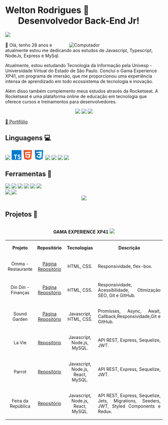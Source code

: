 
<h1>Welton Rodrigues 👋 <br>⠀⠀Desenvolvedor Back-End Jr!<span></h1>
<div>
<a href="https://www.linkedin.com/in/welton-dev/"><img src="https://camo.githubusercontent.com/e8e6adebdbef916c9c8d8ef1bbadadedd5768866165fb033f5721d89365a6ebe/68747470733a2f2f696d672e736869656c64732e696f2f62616467652f2d4c696e6b6564496e2d626c75653f6c6f676f3d4c696e6b6564696e266c6f676f436f6c6f723d7768697465267374796c653d666f722d7468652d6261646765"></a>

</div>
  <div>
   <img src="https://raw.githubusercontent.com/Gapur/Gapur/master/coding.gif" min-width="400px" max-width="300px" width="300px" align="right" alt="Computador" style="border-radius: 5px">
   
   
<p align="left">👦 Olá, tenho 28 anos e atualmente estou me dedicando aos estudos de Javascript, Typescript, NodeJs, Express e MySql.<br>
    <p>
    Atualmente, estou estudando Tecnologia da Informação pela Univesp - Universidade Virtual do Estado de São Paulo.
      Conclui o Gama Experience XP41, um programa de imersão, que me proporcionou uma experiência intensa de aprendizado em todo ecossistema de tecnologia e inovação.
    </p>
    <p>Além disso também complemento meus estudos através da Rocketseat. A Rocketseat é uma plataforma online de educação em tecnologia que oferece cursos e treinamentos para desenvolvedores. 
    <p/>
</p>
<p align="center">
 <img width="100px" src="https://univesp.br/sites/58f6506869226e9479d38201/theme/images/logo-univesp.png?1643802139">
 <img width="150px" src="https://startups.com.br/wp-content/uploads/2021/07/MARCA__CMYK__GAMA-ACADEMY__COR__HORIZONTAL-e1625610632685.png">
 <img width="150px" src="https://cdn.worldvectorlogo.com/logos/rocketseat.svg">
  </p>
<p>
  <a href="https://devwelton.vercel.app/" target="_blank">📒 Portifólio</a>
</p>
<div>
 <div>

  <h2>Linguagens 💻</h2>
  <a href=""> <img width="32px" src="https://cdn.jsdelivr.net/gh/devicons/devicon/icons/javascript/javascript-original.svg" /></a>
  <a href=""> <img width="32px" src="https://raw.githubusercontent.com/devicons/devicon/master/icons/typescript/typescript-plain.svg" /></a>
  <a href=""> <img width="32px"src="https://raw.githubusercontent.com/devicons/devicon/master/icons/html5/html5-original.svg" /></a>
  <a href=""> <img  width="32px"src="https://raw.githubusercontent.com/devicons/devicon/master/icons/css3/css3-original.svg" /></a>
  <a href=""> <img  width="32px"src="https://walde.co/wp-content/uploads/2016/09/nodejs_logo.png" /></a>
  <a href=""> <img  width="32px"src="https://www.freepnglogos.com/uploads/logo-mysql-png/logo-mysql-mysql-logo-png-images-are-download-crazypng-21.png" /></a>
  <a href=""> <img  width="32px"src="https://seeklogo.com/images/S/sequelize-logo-9A5075DB9F-seeklogo.com.png" /></a>
  <a href=""> <img  width="54px"src="https://youteam.io/blog/wp-content/uploads/2022/04/expressjs_logo.png" /></a>

</div>
<div>
  <h2>Ferramentas 🔧</h2>
  <img width="26px" src="https://cdn.jsdelivr.net/gh/devicons/devicon/icons/react/react-original-wordmark.svg" />
  <img width="26px" src="https://cdn.jsdelivr.net/gh/devicons/devicon/icons/github/github-original-wordmark.svg" />
  <img width="26px" src="https://cdn.jsdelivr.net/gh/devicons/devicon/icons/figma/figma-original.svg" />
  <img width="26px" src="https://cdn.jsdelivr.net/gh/devicons/devicon/icons/vscode/vscode-original-wordmark.svg" />
  <img width="26px" src="https://cdn.jsdelivr.net/gh/devicons/devicon/icons/nodejs/nodejs-original-wordmark.svg" />
  <img width="26px" src="https://cdn.jsdelivr.net/gh/devicons/devicon/icons/linux/linux-original.svg" />
   </div>
   
   <div align="left">
  <a href="https://github.com/WeltonDev">
  <img height="180em" src="https://github-readme-stats.vercel.app/api?username=weltondev&show_icons=true&theme=github_dark&include_all_commits=true&count_private=true"/>
  <img height="180em" src="https://github-readme-stats.vercel.app/api/top-langs/?username=weltondev&layout=compact&langs_count=7&theme=github_dark"/>
  </a>
</div>
<div align="center">
  <img src="https://profile-counter.glitch.me/weltondev/count.svg?"  />
</div>

###
<div>
  <h2>Projetos 💪</h2>
  <div align="center">
  <table>
   <thead>
     
   <tr>
   <td colspan='4'><p align='center'>
   <b>GAMA EXPERIENCE XP41</b>
   <img width="16px" src="https://gama.academy/gama-logo.png"></p></td>
   </tr>
   </thead>
   <tbody>
   <tr>
   <td><p align='center'><b>Projeto</b></p></td>
   <td><p align='center'><b>Repositório</b></p></td>
   <td><p align='center'><b>Tecnologias</b></p></td>
   <td><p align='center'><b>Descrição</b></p></td>
   </tr>

   <tr>
   <td><p align='center'>Omma - Restaurante</p></td>
   <td><p align='center'>
   <a href="https://weltondev.github.io/Omma-Receitas/" target="_blank">Página</a> 
   <a href="https://github.com/WeltonDev/Omma-Receitas" target="_blank">Repositório</a>
   </p>
   </td>
   <td><p align='center'>HTML, CSS.</p></td>
   <td><p align='justify'>Responsividade, flex-box.</p></td>
   </tr>

   <tr>
   <td><p align='center'>Din Din - Finanças</p></td>
   <td>
   <p align='center'>
   <a href="https://weltondev.github.io/din-din-project/" target="_blank">Página</a>
   <a href="https://github.com/WeltonDev/din-din-project" target="_blank">Repositório</a>
   </p>
   </td>
   <td><p align='center'>HTML, CSS.</p></td>
   <td><p align='justify'>Responsividade, Acessibilidade, Otimização SEO, Git e GitHub.</p></td>
   </tr>

   <tr>
   <td><p align='center'>Sound Garden</p></td>
   <td>
   <p align='center'>
   <a href="https://weltondev.github.io/soundgarden-front/" target="_blank">Página</a>
   <a href="https://github.com/WeltonDev/soundgarden-front" target="_blank">Repositório</a>
   </p>
   </td>
   <td><p align='center'>Javascript, HTML, CSS.</p></td>
   <td><p align='justify'>Promisses, Async, Await, Callback,Responsividade,Git e GitHub.</p></td>
   </tr>
   

   <tr>
   <td><p align='center'>La Vie</p></td>
   <td>
   <p align='center'>
   <a href="https://github.com/WeltonDev/projeto-la-vie" target="_blank">Repositório</a>
   </p>
   </td>
   <td><p align='center'>Javascript, Node.js, MySQL.</p></td>
   <td><p align='justify'>API REST, Express, Sequelize, JWT.</p></td>
   </tr>
   

   <tr>
   <td><p align='center'>Parrot</p></td>
   <td>
   <p align='center'>
   <a href="https://github.com/WeltonDev/Parrot" target="_blank">Repositório</a>
   </p>
   </td>
   <td><p align='center'>Javascript, Node.js, React, MySQL.</p></td>
   <td><p align='justify'>API REST, Express, Sequelize, JWT.</p></td>
   </tr>
   
   <tr>
   <td><p align='center'>Feira da República</p></td>
   <td>
   <p align='center'>
   <a href="https://github.com/WeltonDev/feira-republica-xpt" target="_blank">Repositório</a>
   </p>
   </td>
   <td><p align='center'>Javascript, Node.js, React, MySQL.</p></td>
   <td><p align='justify'>API REST, Express, Sequelize, Jets, Migrations, Seeders, JWT, Styled Components e Redux.</p></td>
   </tr>
   
   </tbody>
  </table>
  </div>
   </div>
  
